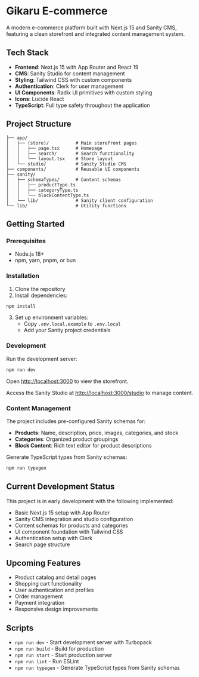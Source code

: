# Gikaru E-commerce

A modern e-commerce platform built with Next.js 15 and Sanity CMS, featuring a clean storefront and integrated content management system.

## Tech Stack

- **Frontend**: Next.js 15 with App Router and React 19
- **CMS**: Sanity Studio for content management
- **Styling**: Tailwind CSS with custom components
- **Authentication**: Clerk for user management
- **UI Components**: Radix UI primitives with custom styling
- **Icons**: Lucide React
- **TypeScript**: Full type safety throughout the application

## Project Structure

```
├── app/
│   ├── (store)/          # Main storefront pages
│   │   ├── page.tsx      # Homepage
│   │   ├── search/       # Search functionality
│   │   └── layout.tsx    # Store layout
│   └── studio/           # Sanity Studio CMS
├── components/           # Reusable UI components
├── sanity/
│   ├── schemaTypes/      # Content schemas
│   │   ├── productType.ts
│   │   ├── categoryType.ts
│   │   └── blockContentType.ts
│   └── lib/              # Sanity client configuration
└── lib/                  # Utility functions
```

## Getting Started

### Prerequisites

- Node.js 18+
- npm, yarn, pnpm, or bun

### Installation

1. Clone the repository
2. Install dependencies:

```bash
npm install
```

3. Set up environment variables:
   - Copy `.env.local.example` to `.env.local`
   - Add your Sanity project credentials

### Development

Run the development server:

```bash
npm run dev
```

Open [http://localhost:3000](http://localhost:3000) to view the storefront.

Access the Sanity Studio at [http://localhost:3000/studio](http://localhost:3000/studio) to manage content.

### Content Management

The project includes pre-configured Sanity schemas for:

- **Products**: Name, description, price, images, categories, and stock
- **Categories**: Organized product groupings
- **Block Content**: Rich text editor for product descriptions

Generate TypeScript types from Sanity schemas:

```bash
npm run typegen
```

## Current Development Status

This project is in early development with the following implemented:

- Basic Next.js 15 setup with App Router
- Sanity CMS integration and studio configuration
- Content schemas for products and categories
- UI component foundation with Tailwind CSS
- Authentication setup with Clerk
- Search page structure

## Upcoming Features

- Product catalog and detail pages
- Shopping cart functionality
- User authentication and profiles
- Order management
- Payment integration
- Responsive design improvements

## Scripts

- `npm run dev` - Start development server with Turbopack
- `npm run build` - Build for production
- `npm run start` - Start production server
- `npm run lint` - Run ESLint
- `npm run typegen` - Generate TypeScript types from Sanity schemas
